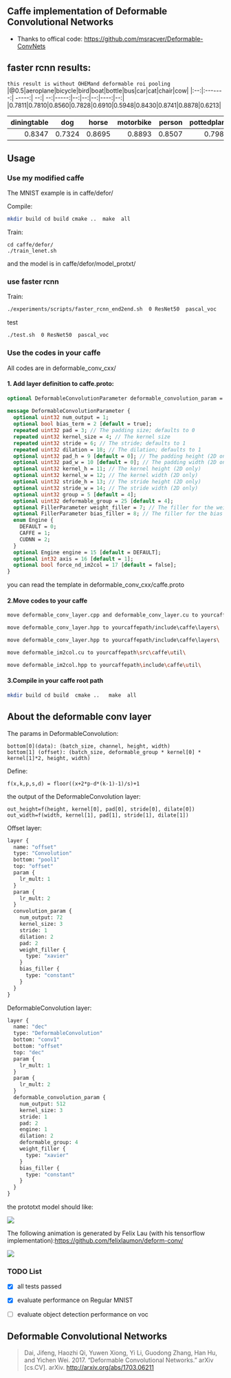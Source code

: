 ## Caffe implementation of Deformable Convolutional Networks
 * Thanks to offical code: https://github.com/msracver/Deformable-ConvNets
 
## faster rcnn results:
`this result is without OHEMand deformable roi pooling`
|@0.5|aeroplane|bicycle|bird|boat|bottle|bus|car|cat|chair|cow|
|:--:|:-------:| -----:| --:| --:|-----:|--:|--:|--:|----:|--:|
|0.7811|0.7810|0.8560|0.7828|0.6910|0.5948|0.8430|0.8741|0.8878|0.6213|

|diningtable|dog |horse|motorbike|person |pottedplant|sheep|sofa|train|tv|
|----------:|:--:|:---:| -------:| -----:| -------:|----:|---:|----:|--:|
|0.8347|0.7324|0.8695|0.8893|0.8507|0.7986|0.5226|0.7791|0.7933|0.8528|0.7668|

## Usage
### Use my  modified caffe 
The MNIST example is in caffe/defor/ 

Compile:
```bash
mkdir build cd build cmake ..  make  all
```

Train:
```cbash
cd caffe/defor/
./train_lenet.sh
```
and the model is in caffe/defor/model_protxt/
### use faster rcnn
Train:
```bash
./experiments/scripts/faster_rcnn_end2end.sh  0 ResNet50  pascal_voc
```
test
```bash
./test.sh  0 ResNet50  pascal_voc
```

### Use the codes in your caffe
All codes are in deformable_conv_cxx/

#### 1. Add  layer definition to caffe.proto:

```proto
optional DeformableConvolutionParameter deformable_convolution_param = 999;
  
message DeformableConvolutionParameter {
  optional uint32 num_output = 1; 
  optional bool bias_term = 2 [default = true]; 
  repeated uint32 pad = 3; // The padding size; defaults to 0
  repeated uint32 kernel_size = 4; // The kernel size
  repeated uint32 stride = 6; // The stride; defaults to 1
  repeated uint32 dilation = 18; // The dilation; defaults to 1
  optional uint32 pad_h = 9 [default = 0]; // The padding height (2D only)
  optional uint32 pad_w = 10 [default = 0]; // The padding width (2D only)
  optional uint32 kernel_h = 11; // The kernel height (2D only)
  optional uint32 kernel_w = 12; // The kernel width (2D only)
  optional uint32 stride_h = 13; // The stride height (2D only)
  optional uint32 stride_w = 14; // The stride width (2D only)
  optional uint32 group = 5 [default = 4]; 
  optional uint32 deformable_group = 25 [default = 4]; 
  optional FillerParameter weight_filler = 7; // The filler for the weight
  optional FillerParameter bias_filler = 8; // The filler for the bias
  enum Engine {
    DEFAULT = 0;
    CAFFE = 1;
    CUDNN = 2;
  }
  optional Engine engine = 15 [default = DEFAULT];
  optional int32 axis = 16 [default = 1];
  optional bool force_nd_im2col = 17 [default = false];
}
```
you can read the template in deformable_conv_cxx/caffe.proto

#### 2.Move codes to  your caffe
```bash
move deformable_conv_layer.cpp and deformable_conv_layer.cu to yourcaffepath/src\caffe\layers\

move deformable_conv_layer.hpp to yourcaffepath/include\caffe\layers\

move deformable_conv_layer.hpp to yourcaffepath/include\caffe\layers\

move deformable_im2col.cu to yourcaffepath\src\caffe\util\

move deformable_im2col.hpp to yourcaffepath\include\caffe\util\
```
#### 3.Compile in your caffe root path
```bash
mkdir build cd build  cmake ..   make  all
```
## About the deformable conv layer
The params in DeformableConvolution:
```
bottom[0](data): (batch_size, channel, height, width)
bottom[1] (offset): (batch_size, deformable_group * kernel[0] * kernel[1]*2, height, width)
```
Define:
```
f(x,k,p,s,d) = floor((x+2*p-d*(k-1)-1)/s)+1
```
the output of the DeformableConvolution layer:
```
out_height=f(height, kernel[0], pad[0], stride[0], dilate[0])
out_width=f(width, kernel[1], pad[1], stride[1], dilate[1])
```

Offset layer:
```proto
layer {
  name: "offset"
  type: "Convolution"
  bottom: "pool1"
  top: "offset"
  param {
    lr_mult: 1
  }
  param {
    lr_mult: 2
  }
  convolution_param {
    num_output: 72
    kernel_size: 3
    stride: 1
    dilation: 2
    pad: 2
    weight_filler {
      type: "xavier"
    }
    bias_filler {
      type: "constant"
    }
  }
}
```

DeformableConvolution layer:

```proto
layer {
  name: "dec"
  type: "DeformableConvolution"
  bottom: "conv1"
  bottom: "offset"
  top: "dec"
  param {
    lr_mult: 1
  }
  param {
    lr_mult: 2
  }
  deformable_convolution_param {
    num_output: 512
    kernel_size: 3
    stride: 1
    pad: 2
    engine: 1
    dilation: 2
    deformable_group: 4
    weight_filler {
      type: "xavier"
    }
    bias_filler {
      type: "constant"
    }
  }
}
```
the prototxt model should like:

![](usage.png)
  

The following animation is generated by Felix Lau (with his tensorflow implementation):https://github.com/felixlaumon/deform-conv/

![](deformable-learned-offset-filtered.gif)

### TODO List

 - [x] all tests passed
 - [x] evaluate performance on Regular MNIST
 - [ ] evaluate  object detection  performance on voc



 ## Deformable Convolutional Networks
> Dai, Jifeng, Haozhi Qi, Yuwen Xiong, Yi Li, Guodong Zhang, Han Hu, and Yichen
Wei. 2017. “Deformable Convolutional Networks.” arXiv [cs.CV]. arXiv.
http://arxiv.org/abs/1703.06211
